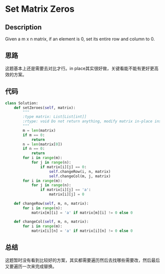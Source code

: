 # Set Matrix Zeros

## Description

Given a m x n matrix, if an element is 0, set its entire row and column to 0.

## 思路

这题基本上还是需要去对比才行。in place其实很好做，关键看能不能有更好更高效的方案。

## 代码

``` python
class Solution:
    def setZeroes(self, matrix):
        """
        :type matrix: List[List[int]]
        :rtype: void Do not return anything, modify matrix in-place instead.
        """
        m = len(matrix)
        if m == 0:
            return
        n = len(matrix[0])
        if n == 0:
            return
        for i in range(m):
            for j in range(n):
                if matrix[i][j] == 0:
                    self.changeRow(i, n, matrix)
                    self.changeCol(m, j, matrix)
        for i in range(m):
            for j in range(n):
                if matrix[i][j] == 'a':
                    matrix[i][j] = 0
    
    def changeRow(self, m, n, matrix):
        for i in range(n):
            matrix[m][i] = 'a' if matrix[m][i] != 0 else 0
    
    def changeCol(self, m, n, matrix):
        for i in range(m):
            matrix[i][n] = 'a' if matrix[i][n] != 0 else 0
```

## 总结

这题暂时没有看到比较好的方案，其实都需要遍历然后去找哪些需要改，然后最后又要遍历一次来完成替换。